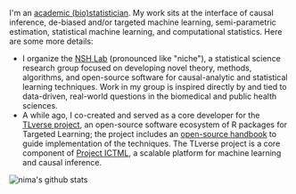 I'm an [academic (bio)statistician](https://www.hsph.harvard.edu/profile/nima-hejazi/).
My work sits at the interface of causal inference, de-biased and/or targeted
machine learning, semi-parametric estimation, statistical machine learning, and
computational statistics. Here are some more details:

- I organize the [NSH Lab](https://github.com/nshlab) (pronounced like "niche"),
  a statistical science research group focused on developing novel theory,
  methods, algorithms, and open-source software for causal-analytic and
  statistical learning techniques. Work in my group is inspired directly by and
  tied to data-driven, real-world questions in the biomedical and public health
  sciences.
- A while ago, I co-created and served as a core developer for the [TLverse
  project](https://github.com/tlverse), an open-source software ecosystem of
  R packages for Targeted Learning; the project includes an [open-source
  handbook](https://tlverse.org/tlverse-handbook) to guide implementation of
  the techniques. The TLverse project is a core component of [Project
  ICTML](https://www.ictml.org/), a scalable platform for machine learning
  and causal inference.

![nima's github stats](https://github-readme-stats.vercel.app/api?username=nhejazi&show_icons=true&count_private=true&theme=radical)
<!--
![](https://komarev.com/ghpvc/?username=nhejazi&color=blue)
-->
